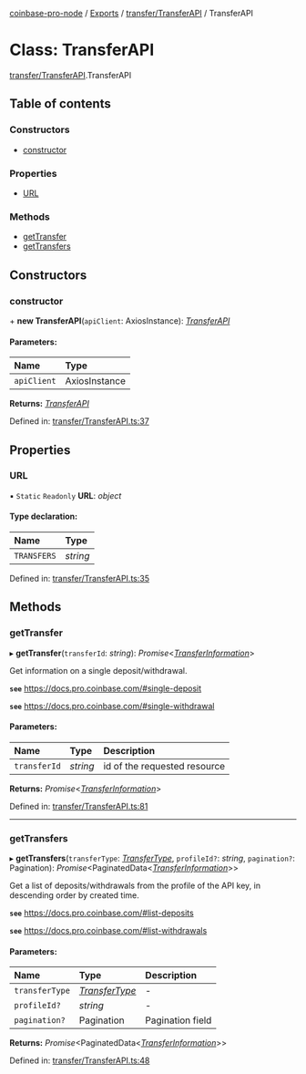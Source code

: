 [coinbase-pro-node](../README.md) / [Exports](../modules.md) / [transfer/TransferAPI](../modules/transfer_transferapi.md) / TransferAPI

# Class: TransferAPI

[transfer/TransferAPI](../modules/transfer_transferapi.md).TransferAPI

## Table of contents

### Constructors

- [constructor](transfer_transferapi.transferapi.md#constructor)

### Properties

- [URL](transfer_transferapi.transferapi.md#url)

### Methods

- [getTransfer](transfer_transferapi.transferapi.md#gettransfer)
- [getTransfers](transfer_transferapi.transferapi.md#gettransfers)

## Constructors

### constructor

\+ **new TransferAPI**(`apiClient`: AxiosInstance): [*TransferAPI*](transfer_transferapi.transferapi.md)

#### Parameters:

Name | Type |
:------ | :------ |
`apiClient` | AxiosInstance |

**Returns:** [*TransferAPI*](transfer_transferapi.transferapi.md)

Defined in: [transfer/TransferAPI.ts:37](https://github.com/bennycode/coinbase-pro-node/blob/c3d8f7c/src/transfer/TransferAPI.ts#L37)

## Properties

### URL

▪ `Static` `Readonly` **URL**: *object*

#### Type declaration:

Name | Type |
:------ | :------ |
`TRANSFERS` | *string* |

Defined in: [transfer/TransferAPI.ts:35](https://github.com/bennycode/coinbase-pro-node/blob/c3d8f7c/src/transfer/TransferAPI.ts#L35)

## Methods

### getTransfer

▸ **getTransfer**(`transferId`: *string*): *Promise*<[*TransferInformation*](../interfaces/transfer_transferapi.transferinformation.md)\>

Get information on a single deposit/withdrawal.

**`see`** https://docs.pro.coinbase.com/#single-deposit

**`see`** https://docs.pro.coinbase.com/#single-withdrawal

#### Parameters:

Name | Type | Description |
:------ | :------ | :------ |
`transferId` | *string* | id of the requested resource   |

**Returns:** *Promise*<[*TransferInformation*](../interfaces/transfer_transferapi.transferinformation.md)\>

Defined in: [transfer/TransferAPI.ts:81](https://github.com/bennycode/coinbase-pro-node/blob/c3d8f7c/src/transfer/TransferAPI.ts#L81)

___

### getTransfers

▸ **getTransfers**(`transferType`: [*TransferType*](../enums/transfer_transferapi.transfertype.md), `profileId?`: *string*, `pagination?`: Pagination): *Promise*<PaginatedData<[*TransferInformation*](../interfaces/transfer_transferapi.transferinformation.md)\>\>

Get a list of deposits/withdrawals from the profile of the API key, in descending order by created time.

**`see`** https://docs.pro.coinbase.com/#list-deposits

**`see`** https://docs.pro.coinbase.com/#list-withdrawals

#### Parameters:

Name | Type | Description |
:------ | :------ | :------ |
`transferType` | [*TransferType*](../enums/transfer_transferapi.transfertype.md) | - |
`profileId?` | *string* | - |
`pagination?` | Pagination | Pagination field   |

**Returns:** *Promise*<PaginatedData<[*TransferInformation*](../interfaces/transfer_transferapi.transferinformation.md)\>\>

Defined in: [transfer/TransferAPI.ts:48](https://github.com/bennycode/coinbase-pro-node/blob/c3d8f7c/src/transfer/TransferAPI.ts#L48)
